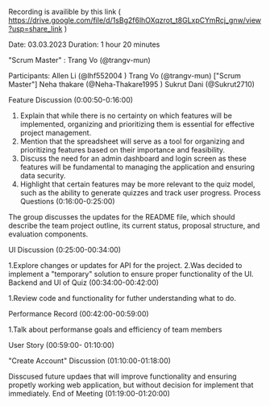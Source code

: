 Recording is availible by this link ( https://drive.google.com/file/d/1sBg2f6lhOXqzrot_t8GLxpCYmRcj_gnw/view?usp=share_link )

Date: 03.03.2023
Duration: 1 hour 20 minutes

"Scrum Master" : Trang Vo (@trangv-mun) 

Participants:
Allen Li (@lhf552004 ) 
Trang Vo (@trangv-mun) ["Scrum Master"]
Neha thakare (@Neha-Thakare1995 )
Sukrut Dani (@Sukrut2710)

Feature Discussion (0:00:50-0:16:00)

1. Explain that while there is no certainty on which features will be implemented, organizing and prioritizing them is essential for effective project management.
2. Mention that the spreadsheet will serve as a tool for organizing and prioritizing features based on their importance and feasibility.
3. Discuss the need for an admin dashboard and login screen as these features will be fundamental to managing the application and ensuring data security.
4. Highlight that certain features may be more relevant to the quiz model, such as the ability to generate quizzes and track user progress.
Process Questions (0:16:00-0:25:00)

The group discusses the updates for the README file, which should describe the team project outline, its current status, proposal structure, and evaluation components.

UI Discussion (0:25:00-00:34:00)

1.Explore changes or updates for API for the project.
2.Was decided to implement a "temporary" solution to ensure proper functionality of the UI.
Backend and UI of Quiz (00:34:00-00:42:00)

1.Review code and functionality for futher understanding what to do.

Performance Record (00:42:00-00:59:00)

1.Talk about performanse goals and efficiency of team members

User Story (00:59:00- 01:10:00)

"Create Account" Discussion (01:10:00-01:18:00)

Disscused future updaes that will improve functionality and ensuring propetly working web application, but without decision for implement that immediately.
End of Meeting (01:19:00-01:20:00)
